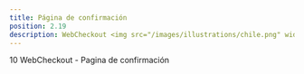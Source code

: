```yaml
---
title: Página de confirmación
position: 2.19
description: WebCheckout <img src="/images/illustrations/chile.png" width="50">
---
```


10 WebCheckout - Pagina de confirmación

